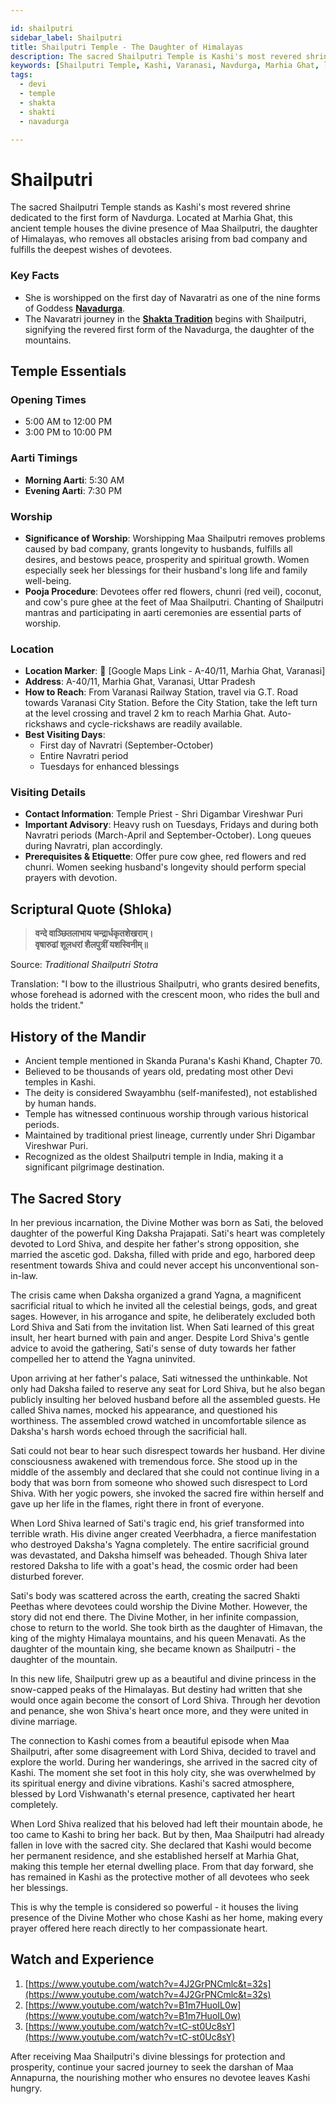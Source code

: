```yaml
---

id: shailputri
sidebar_label: Shailputri
title: Shailputri Temple - The Daughter of Himalayas
description: The sacred Shailputri Temple is Kashi's most revered shrine, dedicated to the first form of Navdurga, which removes all obstacles and fulfills the desires of devotees.
keywords: [Shailputri Temple, Kashi, Varanasi, Navdurga, Marhia Ghat, long life]
tags:
  - devi
  - temple
  - shakta
  - shakti
  - navadurga

---
```


# Shailputri

The sacred Shailputri Temple stands as Kashi's most revered shrine dedicated to the first form of Navdurga. Located at Marhia Ghat, this ancient temple houses the divine presence of Maa Shailputri, the daughter of Himalayas, who removes all obstacles arising from bad company and fulfills the deepest wishes of devotees.

### Key Facts
- She is worshipped on the first day of Navaratri as one of the nine forms of Goddess **[Navadurga](/temples/tags/navadurga-forms)**.
- The Navaratri journey in the **[Shakta Tradition](/temples/tags/shakta-tradition)** begins with Shailputri, signifying the revered first form of the Navadurga, the daughter of the mountains.

## Temple Essentials

### Opening Times

  * 5:00 AM to 12:00 PM
  * 3:00 PM to 10:00 PM

### Aarti Timings

  * **Morning Aarti**: 5:30 AM
  * **Evening Aarti**: 7:30 PM

### Worship

  * **Significance of Worship**: Worshipping Maa Shailputri removes problems caused by bad company, grants longevity to husbands, fulfills all desires, and bestows peace, prosperity and spiritual growth. Women especially seek her blessings for their husband's long life and family well-being.
  * **Pooja Procedure**: Devotees offer red flowers, chunri (red veil), coconut, and cow's pure ghee at the feet of Maa Shailputri. Chanting of Shailputri mantras and participating in aarti ceremonies are essential parts of worship.

### Location

  * **Location Marker**: 📍 [Google Maps Link - A-40/11, Marhia Ghat, Varanasi]
  * **Address**: A-40/11, Marhia Ghat, Varanasi, Uttar Pradesh
  * **How to Reach**: From Varanasi Railway Station, travel via G.T. Road towards Varanasi City Station. Before the City Station, take the left turn at the level crossing and travel 2 km to reach Marhia Ghat. Auto-rickshaws and cycle-rickshaws are readily available.
  * **Best Visiting Days**:
      * First day of Navratri (September-October)
      * Entire Navratri period
      * Tuesdays for enhanced blessings

### Visiting Details

  * **Contact Information**: Temple Priest - Shri Digambar Vireshwar Puri
  * **Important Advisory**: Heavy rush on Tuesdays, Fridays and during both Navratri periods (March-April and September-October). Long queues during Navratri, plan accordingly.
  * **Prerequisites & Etiquette**: Offer pure cow ghee, red flowers and red chunri. Women seeking husband's longevity should perform special prayers with devotion.

## Scriptural Quote (Shloka)

> **वन्दे वाञ्छितलाभाय चन्द्रार्धकृतशेखराम्।** <br/>
> **वृषारुढां शूलधरां शैलपुत्रीं यशस्विनीम्॥**

Source: *Traditional Shailputri Stotra*

Translation: "I bow to the illustrious Shailputri, who grants desired benefits, whose forehead is adorned with the crescent moon, who rides the bull and holds the trident."

## History of the Mandir

  * Ancient temple mentioned in Skanda Purana's Kashi Khand, Chapter 70.
  * Believed to be thousands of years old, predating most other Devi temples in Kashi.
  * The deity is considered Swayambhu (self-manifested), not established by human hands.
  * Temple has witnessed continuous worship through various historical periods.
  * Maintained by traditional priest lineage, currently under Shri Digambar Vireshwar Puri.
  * Recognized as the oldest Shailputri temple in India, making it a significant pilgrimage destination.

## The Sacred Story

In her previous incarnation, the Divine Mother was born as Sati, the beloved daughter of the powerful King Daksha Prajapati. Sati's heart was completely devoted to Lord Shiva, and despite her father's strong opposition, she married the ascetic god. Daksha, filled with pride and ego, harbored deep resentment towards Shiva and could never accept his unconventional son-in-law.

The crisis came when Daksha organized a grand Yagna, a magnificent sacrificial ritual to which he invited all the celestial beings, gods, and great sages. However, in his arrogance and spite, he deliberately excluded both Lord Shiva and Sati from the invitation list. When Sati learned of this great insult, her heart burned with pain and anger. Despite Lord Shiva's gentle advice to avoid the gathering, Sati's sense of duty towards her father compelled her to attend the Yagna uninvited.

Upon arriving at her father's palace, Sati witnessed the unthinkable. Not only had Daksha failed to reserve any seat for Lord Shiva, but he also began publicly insulting her beloved husband before all the assembled guests. He called Shiva names, mocked his appearance, and questioned his worthiness. The assembled crowd watched in uncomfortable silence as Daksha's harsh words echoed through the sacrificial hall.

Sati could not bear to hear such disrespect towards her husband. Her divine consciousness awakened with tremendous force. She stood up in the middle of the assembly and declared that she could not continue living in a body that was born from someone who showed such disrespect to Lord Shiva. With her yogic powers, she invoked the sacred fire within herself and gave up her life in the flames, right there in front of everyone.

When Lord Shiva learned of Sati's tragic end, his grief transformed into terrible wrath. His divine anger created Veerbhadra, a fierce manifestation who destroyed Daksha's Yagna completely. The entire sacrificial ground was devastated, and Daksha himself was beheaded. Though Shiva later restored Daksha to life with a goat's head, the cosmic order had been disturbed forever.

Sati's body was scattered across the earth, creating the sacred Shakti Peethas where devotees could worship the Divine Mother. However, the story did not end there. The Divine Mother, in her infinite compassion, chose to return to the world. She took birth as the daughter of Himavan, the king of the mighty Himalaya mountains, and his queen Menavati. As the daughter of the mountain king, she became known as Shailputri - the daughter of the mountain.

In this new life, Shailputri grew up as a beautiful and divine princess in the snow-capped peaks of the Himalayas. But destiny had written that she would once again become the consort of Lord Shiva. Through her devotion and penance, she won Shiva's heart once more, and they were united in divine marriage.

The connection to Kashi comes from a beautiful episode when Maa Shailputri, after some disagreement with Lord Shiva, decided to travel and explore the world. During her wanderings, she arrived in the sacred city of Kashi. The moment she set foot in this holy city, she was overwhelmed by its spiritual energy and divine vibrations. Kashi's sacred atmosphere, blessed by Lord Vishwanath's eternal presence, captivated her heart completely.

When Lord Shiva realized that his beloved had left their mountain abode, he too came to Kashi to bring her back. But by then, Maa Shailputri had already fallen in love with the sacred city. She declared that Kashi would become her permanent residence, and she established herself at Marhia Ghat, making this temple her eternal dwelling place. From that day forward, she has remained in Kashi as the protective mother of all devotees who seek her blessings.

This is why the temple is considered so powerful - it houses the living presence of the Divine Mother who chose Kashi as her home, making every prayer offered here reach directly to her compassionate heart.

## Watch and Experience
1. [https://www.youtube.com/watch?v=4J2GrPNCmlc&t=32s](https://www.youtube.com/watch?v=4J2GrPNCmlc&t=32s)
2. [https://www.youtube.com/watch?v=B1m7HuoIL0w](https://www.youtube.com/watch?v=B1m7HuoIL0w)
3. [https://www.youtube.com/watch?v=tC-st0Uc8sY](https://www.youtube.com/watch?v=tC-st0Uc8sY)

After receiving Maa Shailputri's divine blessings for protection and prosperity, continue your sacred journey to seek the darshan of Maa Annapurna, the nourishing mother who ensures no devotee leaves Kashi hungry.